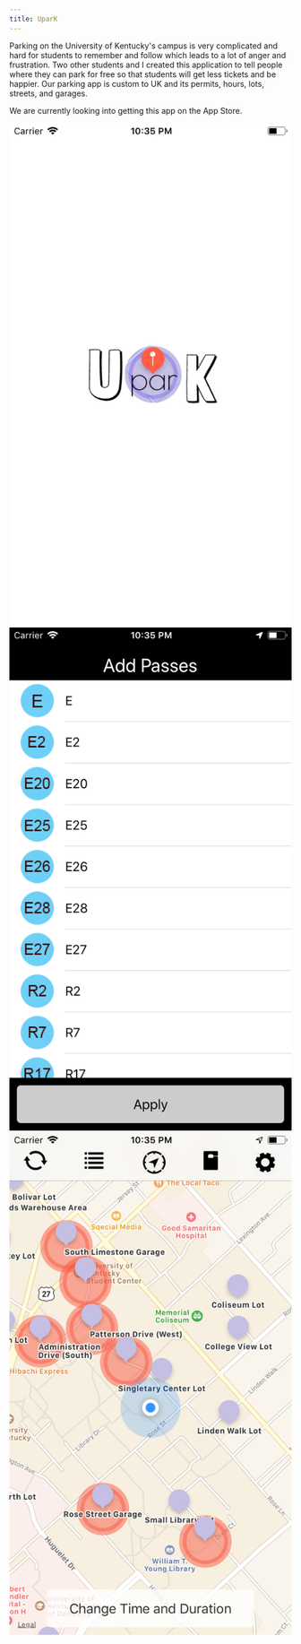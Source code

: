```yaml
---
title: UparK
---
```


Parking on the University of Kentucky's campus is very complicated and hard for students to remember and follow which leads to a lot of anger and frustration. Two other students and I created this application to tell people where they can park for free so that students will get less tickets and be happier. Our parking app is custom to UK and its permits, hours, lots, streets, and garages.

We are currently looking into getting this app on the App Store.

<!-- FIXME: better images -->
<div class="img-div">
  <div class="image"><img src="/public/images/upark/launch.png" alt="upark launch screen image"></div>
  <div class="image"><img src="/public/images/upark/pass.png" alt="upark pass image"></div>
  <div class="image"><img src="/public/images/upark/map.png" alt="upark map image"></div>
</div>
